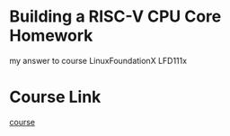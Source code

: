 # Building a RISC-V CPU Core Homework
 my answer to course  LinuxFoundationX LFD111x
# Course Link 
[course](https://learning.edx.org/course/course-v1:LinuxFoundationX+LFD111x+3T2022/home)